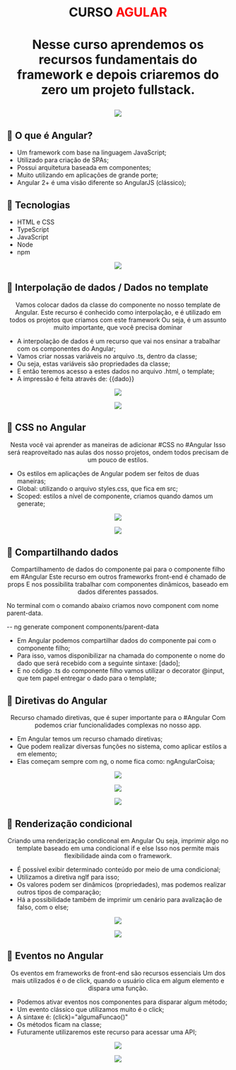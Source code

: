 # <P align="center">**CURSO <font color="red">AGULAR</font>**</P>

# <p align="center">Nesse curso aprendemos os recursos fundamentais do framework e depois criaremos do zero um projeto fullstack.<p>

 <p align="center">
<img src="https://user-images.githubusercontent.com/79487813/169174026-26ebb9ac-1fb4-4949-913a-11551fafa700.png"/></P>

## 📝 O que é Angular?

- Um framework com base na linguagem JavaScript;
- Utilizado para criação de SPAs;
- Possui arquitetura baseada em componentes;
- Muito utilizando em aplicações de grande porte;
- Angular 2+ é uma visão diferente so AngularJS (clássico);

## 📝 Tecnologias

- HTML e CSS
- TypeScript
- JavaScript
- Node
- npm

 <p align="center">
<img src="https://user-images.githubusercontent.com/79487813/167973345-8988dcdc-0b90-49c6-a584-3b6d2045df9a.png"/></P>

## 📝 Interpolação de dados / Dados no template

<p align="center">Vamos colocar dados da classe do componente no nosso template de Angular.
Este recurso é conhecido como interpolação, e é utilizado em todos os projetos que criamos com este framework
Ou seja, é um assunto muito importante, que você precisa dominar</p>

- A interpolação de dados é um recurso que vai nos ensinar a trabalhar com os componentes do Angular;
- Vamos criar nossas variáveis no arquivo .ts, dentro da classe;
- Ou seja, estas variáveis são propriedades da classe;
- E então teremos acesso a estes dados no arquivo .html, o template;
- A impressão é feita através de: {{dado}}

 <p align="center">
<img src="https://user-images.githubusercontent.com/79487813/169178385-e1ef24ff-280b-43d6-b066-cc71cfb4e8ec.png"/></P>

 <p align="center">
<img src="https://user-images.githubusercontent.com/79487813/169178187-5dcdc55e-d3f8-4ffd-ac64-e3e21915f2a2.png"/></P>

## 📝 CSS no Angular
<p align="center">Nesta você vai aprender as maneiras de adicionar #CSS no #Angular
Isso será reaproveitado nas aulas dos nosso projetos, ondem todos precisam de um pouco de estilos.</p>

- Os estilos em aplicações de Angular podem ser feitos de duas maneiras;
- Global: utilizando o arquivo styles.css, que fica em src;
- Scoped: estilos a nível de componente, criamos quando damos um generate;

 <p align="center">
<img src="https://user-images.githubusercontent.com/79487813/169181980-49575082-745f-4639-9ea0-cf59a487983e.png"/></P>

 <p align="center">
<img src="https://user-images.githubusercontent.com/79487813/169182014-d5298bfd-8cb8-4af6-b02e-971007bc0cd3.png"/></P>

## 📝 Compartilhando dados
<p align="center"> Compartilhamento de dados do componente pai para o componente filho em #Angular
Este recurso em outros frameworks front-end é chamado de props
E nos possibilita trabalhar com componentes dinâmicos, baseado em dados diferentes passados.</p>

No terminal com o comando abaixo criamos novo component com nome parent-data.

-- ng generate component components/parent-data

- Em Angular podemos compartilhar dados do componente pai com o componente filho;
- Para isso, vamos disponibilizar na chamada do componente o nome do dado que será recebido com a seguinte sintaxe: [dado];
- E no código .ts do componente filho vamos utilizar o decorator @input, que tem papel entregar o dado para o template;

## 📝 Diretivas do Angular
<p align="center"> Recurso chamado diretivas, que é super importante para o #Angular Com podemos criar funcionalidades complexas no nosso app.</p>

- Em Angular temos um recurso chamado diretivas;
- Que podem realizar diversas funções no sistema, como aplicar estilos a em elemento;
- Elas começam sempre com ng, o nome fica como: ngAngularCoisa;

 <p align="center">
<img src="https://user-images.githubusercontent.com/79487813/169426021-4bfb2f3a-5db0-4c2f-b031-6926205fc3db.png"/></P>

 <p align="center">
<img src="https://user-images.githubusercontent.com/79487813/169426210-5ca030a8-a7b5-49c1-a71f-4f3f250f87ce.png"/></P>

 <p align="center">
<img src="https://user-images.githubusercontent.com/79487813/169426276-3ee1899d-bd7a-436f-a6d1-61a0c3cca650.png"/></P>

## 📝 Renderização condicional
<p align="center"> Criando uma renderização condiconal em Angular
Ou seja, imprimir algo no template baseado em uma condicional if e else
Isso nos permite mais flexibilidade ainda com o framework.</p>

- É possível exibir determinado conteúdo por meio de uma condicional;
- Utilizamos a diretiva nglf para isso;
- Os valores podem ser dinâmicos (propriedades), mas podemos realizar outros tipos de comparação;
- Há a possibilidade também de imprimir um cenário para avalização de falso, com o else;

 <p align="center">
<img src="https://user-images.githubusercontent.com/79487813/169435349-f3d5f518-9828-4e5b-acc6-6bd0880d18c7.png"/></P>

 <p align="center">
<img src="https://user-images.githubusercontent.com/79487813/169435522-a2f86757-5a50-44ff-b541-57e0b14ebb8b.png"/></P>

## 📝 Eventos no Angular
<p align="center"> Os eventos em frameworks de front-end são recursos essenciais
Um dos mais utilizados é o de click, quando o usuário clica em algum elemento e dispara uma função.</p>

- Podemos ativar eventos nos componentes para disparar algum método;
- Um evento clássico que utilizamos muito é o click;
- A sintaxe é: (click)="algumaFuncao()"
- Os métodos ficam na classe;
- Futuramente utilizaremos este recurso para acessar uma API;

 <p align="center">
<img src="https://user-images.githubusercontent.com/79487813/169658114-4e850f03-1aef-4624-ad76-907a17532c74.png"/></P>

 <p align="center">
<img src="https://user-images.githubusercontent.com/79487813/169658149-4660402c-d8b6-4398-8a32-e8e78182eb7c.png"/></P>

